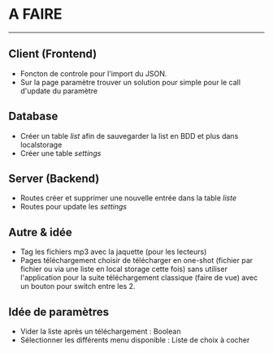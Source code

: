 # A FAIRE

---

## Client (Frontend)

- Foncton de controle pour l'import du JSON.
- Sur la page paramètre trouver un solution pour simple pour le call d'update du paramètre

## Database

- Créer un table _list_ afin de sauvegarder la list en BDD et plus dans localstorage
- Créer une table _settings_

## Server (Backend)

- Routes créer et supprimer une nouvelle entrée dans la table _liste_
- Routes pour update les _settings_

## Autre & idée

- Tag les fichiers mp3 avec la jaquette (pour les lecteurs)
- Pages téléchargement choisir de télécharger en one-shot (fichier par fichier ou via une liste en local storage cette fois) sans utiliser l'application pour la suite téléchargement classique (faire de vue) avec un bouton pour switch entre les 2.

## Idée de paramètres

- Vider la liste après un téléchargement : Boolean
- Sélectionner les différents menu disponible : Liste de choix à cocher
